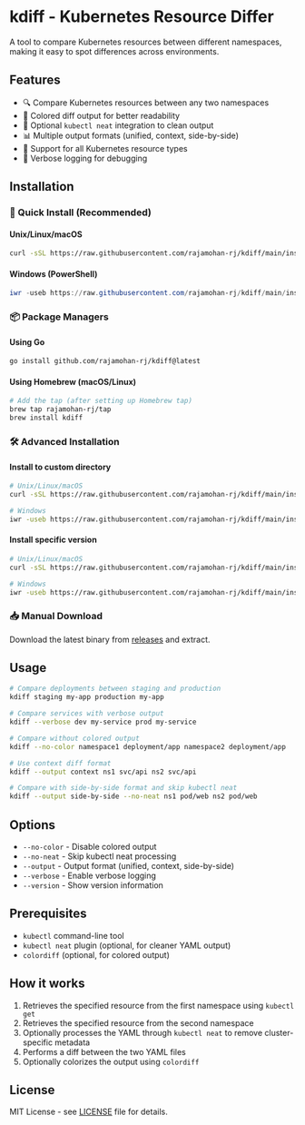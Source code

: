 # kdiff - Kubernetes Resource Differ

A tool to compare Kubernetes resources between different namespaces, making it easy to spot differences across environments.

## Features

- 🔍 Compare Kubernetes resources between any two namespaces
- 🎨 Colored diff output for better readability
- 🧹 Optional `kubectl neat` integration to clean output
- 📊 Multiple output formats (unified, context, side-by-side)
- 🔧 Support for all Kubernetes resource types
- 📝 Verbose logging for debugging

## Installation

### 🚀 Quick Install (Recommended)

#### Unix/Linux/macOS
```bash
curl -sSL https://raw.githubusercontent.com/rajamohan-rj/kdiff/main/install.sh | bash
```

#### Windows (PowerShell)
```powershell
iwr -useb https://raw.githubusercontent.com/rajamohan-rj/kdiff/main/install.ps1 | iex
```

### 📦 Package Managers

#### Using Go
```bash
go install github.com/rajamohan-rj/kdiff@latest
```

#### Using Homebrew (macOS/Linux)
```bash
# Add the tap (after setting up Homebrew tap)
brew tap rajamohan-rj/tap
brew install kdiff
```

### 🛠️ Advanced Installation

#### Install to custom directory
```bash
# Unix/Linux/macOS
curl -sSL https://raw.githubusercontent.com/rajamohan-rj/kdiff/main/install.sh | bash -s -- --dir ~/.local/bin

# Windows
iwr -useb https://raw.githubusercontent.com/rajamohan-rj/kdiff/main/install.ps1 | iex -InstallDir 'C:\tools'
```

#### Install specific version
```bash
# Unix/Linux/macOS
curl -sSL https://raw.githubusercontent.com/rajamohan-rj/kdiff/main/install.sh | bash -s -- --version v0.1.0

# Windows
iwr -useb https://raw.githubusercontent.com/rajamohan-rj/kdiff/main/install.ps1 | iex -Version 'v0.1.0'
```

### 📥 Manual Download

Download the latest binary from [releases](https://github.com/rajamohan-rj/kdiff/releases) and extract.

## Usage

```bash
# Compare deployments between staging and production
kdiff staging my-app production my-app

# Compare services with verbose output
kdiff --verbose dev my-service prod my-service

# Compare without colored output
kdiff --no-color namespace1 deployment/app namespace2 deployment/app

# Use context diff format
kdiff --output context ns1 svc/api ns2 svc/api

# Compare with side-by-side format and skip kubectl neat
kdiff --output side-by-side --no-neat ns1 pod/web ns2 pod/web
```

## Options

- `--no-color` - Disable colored output
- `--no-neat` - Skip kubectl neat processing  
- `--output` - Output format (unified, context, side-by-side)
- `--verbose` - Enable verbose logging
- `--version` - Show version information

## Prerequisites

- `kubectl` command-line tool
- `kubectl neat` plugin (optional, for cleaner YAML output)
- `colordiff` (optional, for colored output)

## How it works

1. Retrieves the specified resource from the first namespace using `kubectl get`
2. Retrieves the specified resource from the second namespace
3. Optionally processes the YAML through `kubectl neat` to remove cluster-specific metadata
4. Performs a diff between the two YAML files
5. Optionally colorizes the output using `colordiff`

## License

MIT License - see [LICENSE](LICENSE) file for details.
